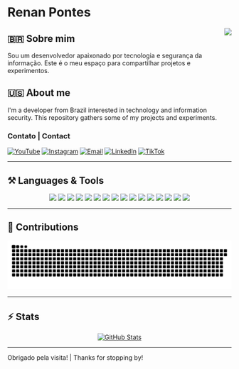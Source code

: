# Renan Pontes

<img align="right" src="https://visitor-badge.laobi.icu/badge?page_id=Renan-Pontes.Renan-Pontes&format=true&left_color=Purple&right_color=gray&left_text=Visitors" />

## 🇧🇷 Sobre mim
Sou um desenvolvedor apaixonado por tecnologia e segurança da informação. Este é o meu espaço para compartilhar projetos e experimentos.

## 🇺🇸 About me
I'm a developer from Brazil interested in technology and information security. This repository gathers some of my projects and experiments.

### Contato | Contact
[![YouTube](https://img.shields.io/badge/YouTube-FF0000?style=for-the-badge&logo=youtube&logoColor=white)](https://www.youtube.com/channel/UCYScuuI3Ov2-TOJLleph9eA)
[![Instagram](https://img.shields.io/badge/-Instagram-%23E4405F?style=for-the-badge&logo=instagram&logoColor=white)](https://www.instagram.com/renan.pontes/)
[![Email](https://img.shields.io/badge/-Gmail-%23333?style=for-the-badge&logo=gmail&logoColor=white)](mailto:pontesrenan357@gmail.com)
[![LinkedIn](https://img.shields.io/badge/-LinkedIn-%230077B5?style=for-the-badge&logo=linkedin&logoColor=white)](https://www.linkedin.com/in/repontes)
[![TikTok](https://img.shields.io/badge/-TikTok-%23333?style=for-the-badge&logo=TikTok&logoColor=black)](https://www.tiktok.com/@hackyrinth)

---

## ⚒️ Languages & Tools
<div align="center">
  <img src="https://skillicons.dev/icons?i=aws" />
  <img src="https://skillicons.dev/icons?i=react" />
  <img src="https://skillicons.dev/icons?i=discord" />
  <img src="https://skillicons.dev/icons?i=python" />
  <img src="https://skillicons.dev/icons?i=django" />
  <img src="https://skillicons.dev/icons?i=git" />
  <img src="https://skillicons.dev/icons?i=github" />
  <img src="https://skillicons.dev/icons?i=js" />
  <img src="https://skillicons.dev/icons?i=linux" />
  <img src="https://skillicons.dev/icons?i=vscode" />
  <img src="https://skillicons.dev/icons?i=vite" />
  <img src="https://skillicons.dev/icons?i=html" />
  <img src="https://skillicons.dev/icons?i=css" />
  <img src="https://skillicons.dev/icons?i=tailwind" />
  <img src="https://skillicons.dev/icons?i=c" />
  <img src="https://skillicons.dev/icons?i=figma" />
</div>

---

## 🐍 Contributions
<div align="center">
  <img alt="snake eating my contributions" src="https://raw.githubusercontent.com/Renan-Pontes/Renan-Pontes/output/github-contribution-grid-snake.svg" />
</div>

---

## ⚡ Stats
<div align="center">
  <a href="https://github.com/anuraghazra/github-readme-stats#responsive-card-theme">
    <img src="https://github-readme-stats.vercel.app/api?username=Renan-Pontes&show_icons=true&theme=default" alt="GitHub Stats" />
  </a>
</div>

---

Obrigado pela visita! | Thanks for stopping by!
